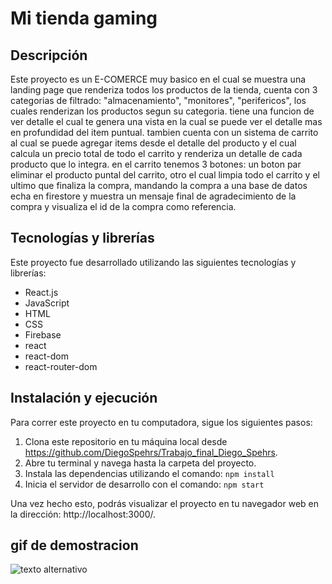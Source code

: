 # Mi tienda gaming

## Descripción

Este proyecto es un E-COMERCE muy basico en el cual se muestra una landing page que renderiza todos los productos de la tienda, cuenta con 3 categorias de filtrado: "almacenamiento", "monitores", "perifericos", los cuales renderizan los productos segun su categoria.
tiene una funcion de ver detalle el cual te genera una vista en la cual se puede ver el detalle mas en profundidad del item puntual.
tambien cuenta con un sistema de carrito al cual se puede agregar items desde el detalle del producto y el cual calcula un precio total de todo el carrito y renderiza un detalle de cada producto que lo integra.
en el carrito tenemos 3 botones: un boton par eliminar el producto puntal del carrito, otro el cual limpia todo el carrito y el ultimo que finaliza la compra, mandando la compra a una base de datos echa en firestore y muestra un mensaje final de agradecimiento de la compra y visualiza el id de la compra como referencia.


## Tecnologías y librerías
Este proyecto fue desarrollado utilizando las siguientes tecnologías y librerías:

- React.js
- JavaScript
- HTML
- CSS
- Firebase 
- react
- react-dom
- react-router-dom

## Instalación y ejecución

Para correr este proyecto en tu computadora, sigue los siguientes pasos:

1. Clona este repositorio en tu máquina local desde https://github.com/DiegoSpehrs/Trabajo_final_Diego_Spehrs.
2. Abre tu terminal y navega hasta la carpeta del proyecto.
3. Instala las dependencias utilizando el comando: `npm install`
4. Inicia el servidor de desarrollo con el comando: `npm start`

Una vez hecho esto, podrás visualizar el proyecto en tu navegador web en la dirección: http://localhost:3000/.

## gif de demostracion

![texto alternativo](https://drive.google.com/file/d/1ccrKuC1aPDVJVOUNvOq_Sac4bVHUp_Wm/view?usp=share_link)


